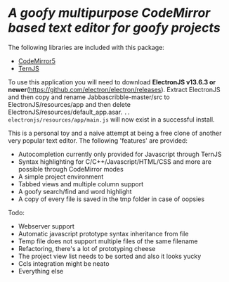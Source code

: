 # *A goofy multipurpose CodeMirror based text editor for goofy projects*

The following libraries are included with this package: 
- [CodeMirror5](https://github.com/codemirror/codemirror5)
- [TernJS](https://github.com/ternjs/tern)

To use this application you will need to download **ElectronJS v13.6.3 or newer**(https://github.com/electron/electron/releases). Extract ElectronJS and then copy and rename Jabbascribble-master/src to ElectronJS/resources/app and then delete ElectronJS/resources/default_app.asar. `.. electronjs/resources/app/main.js` will now exist in a successful install.

This is a personal toy and a naive attempt at being a free clone of another very popular text editor.
The following 'features' are provided:
- Autocompletion currently only provided for Javascript through TernJS
- Syntax highlighting for C/C++/Javascript/HTML/CSS and more are possible through CodeMirror modes
- A simple project environment
- Tabbed views and multiple column support
- A goofy search/find and word highlight
- A copy of every file is saved in the tmp folder in case of oopsies

Todo:
- Webserver support
- Automatic javascript prototype syntax inheritance from file
- Temp file does not support multiple files of the same filename
- Refactoring, there's a lot of prototyping cheese
- The project view list needs to be sorted and also it looks yucky
- Ccls integration might be neato
- Everything else